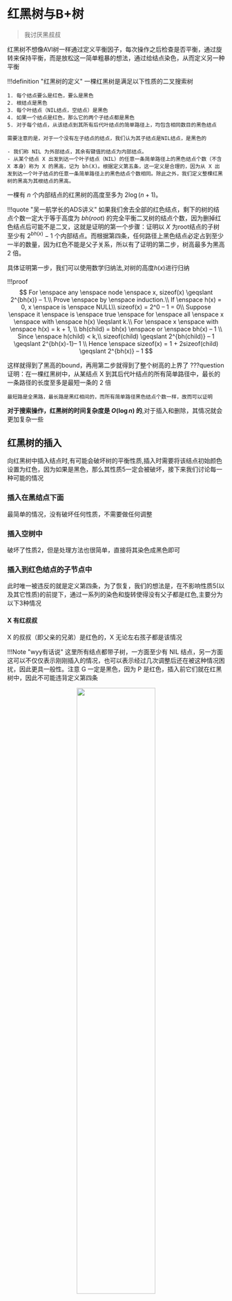 # 红黑树与B+树
> 我讨厌黑叔叔

红黑树不想像AVl树一样通过定义平衡因子，每次操作之后检查是否平衡，通过旋转来保持平衡，而是放松这一简单粗暴的想法，通过给结点染色，从而定义另一种平衡

!!!definition "红黑树的定义"
    一棵红黑树是满足以下性质的二叉搜索树

    1. 每个结点要么是红色，要么是黑色
    2. 根结点是黑色
    3. 每个叶结点（NIL结点，空结点）是黑色
    4. 如果一个结点是红色，那么它的两个子结点都是黑色
    5. 对于每个结点，从该结点到其所有后代叶结点的简单路径上，均包含相同数目的黑色结点

    需要注意的是，对于一个没有左子结点的结点，我们认为其子结点是NIL结点，是黑色的

    - 我们称 NIL 为外部结点，其余有键值的结点为内部结点。
    - 从某个结点 X 出发到达一个叶子结点（NIL）的任意一条简单路径上的黑色结点个数（不含 X 本身）称为 X 的黑高，记为 bh(X)。根据定义第五条，这一定义是合理的，因为从 X 出发到达一个叶子结点的任意一条简单路径上的黑色结点个数相同。除此之外，我们定义整棵红黑树的黑高为其根结点的黑高。 


一棵有 $n$ 个内部结点的红黑树的高度至多为 $2 \log (n + 1)$。

!!!quote "吴一航学长的ADS讲义"
    如果我们舍去全部的红色结点，剩下的树的结点个数一定大于等于高度为 $bh(root)$ 的完全平衡二叉树的结点个数，因为删掉红色结点后可能不是二叉，这就是证明的第一个步骤：证明以 $X$ 为root结点的子树至少有 $2^{bh(x)} − 1$ 个内部结点。而根据第四条，任何路径上黑色结点必定占到至少一半的数量，因为红色不能是父子关系，所以有了证明的第二步，树高最多为黑高 $2$ 倍。


具体证明第一步，我们可以使用数学归纳法,对树的高度$h(x)$进行归纳

!!!proof
    $$
    For \enspace any \enspace node \enspace x, sizeof(x) \geqslant 2^{bh(x)} – 1.\\
    Prove \enspace by \enspace induction.\\
    If \enspace h(x) = 0, x \enspace is \enspace NULL\\
    sizeof(x) = 2^0 – 1 = 0\\
    Suppose \enspace it \enspace is \enspace true \enspace for \enspace all \enspace x \enspace with \enspace h(x) \leqslant k.\\
    For \enspace x \enspace  with \enspace h(x) = k + 1, \\
    bh(child) = bh(x) \enspace or \enspace bh(x) – 1 \\
    Since \enspace h(child) < k,\\
     sizeof(child) \geqslant 2^{bh(child)} – 1 \geqslant 2^{bh(x)-1}– 1 \\
     Hence \enspace sizeof(x) = 1 + 2sizeof(child) \geqslant 2^{bh(x)} – 1
    $$

这样就得到了黑高的bound，再用第二步就得到了整个树高的上界了
???question 
    证明：在一棵红黑树中，从某结点 X 到其后代叶结点的所有简单路径中，最长的一条路径的长度至多是最短一条的 2 倍

    最短路是全黑路，最长路是黑红相间的，而所有简单路径黑色结点个数一样，故而可以证明
**对于搜索操作，红黑树的时间复杂度是 $O(\log n)$ 的**,对于插入和删除，其情况就会更加复杂一些

## 红黑树的插入

向红黑树中插入结点时,有可能会破坏树的平衡性质,插入时需要将该结点初始颜色设置为红色，因为如果是黑色，那么其性质5一定会被破坏，接下来我们讨论每一种可能的情况

### 插入在黑结点下面

最简单的情况，没有破坏任何性质，不需要做任何调整

### 插入空树中

破坏了性质2，但是处理方法也很简单，直接将其染色成黑色即可

### 插入到红色结点的子节点中

此时唯一被违反的就是定义第四条，为了恢复，我们的想法是，在不影响性质5(以及其它性质)的前提下，通过一系列的染色和旋转使得没有父子都是红色,主要分为以下3种情况

#### X 有红叔叔
 
X 的叔叔（即父亲的兄弟）是红色的，X 无论左右孩子都是该情况

!!!Note "wyy有话说"
    这里所有结点都带子树，一方面至少有 NIL 结点，另一方面这可以不仅仅表示刚刚插入的情况，也可以表示经过几次调整后还在被这种情况困扰，因此更具一般性。注意 G 一定是黑色，因为 P 是红色，插入前它们就在红黑树中，因此不可能违背定义第四条

<div align=center><img src ="https://raw.githubusercontent.com/kailqq/cdn_img/master/img/20240920211232.png" width=60%/></div>


我们的想法是将X的红色甩掉，此时它的父亲和叔叔都是红色了，自然只能求助于祖父，但是我们不能直接交换它们的颜色(如果祖父是红色而叔叔父亲是红色，也不满足条件)，所以我们的方案将X的祖父染红，将X的父亲和叔叔染成黑色,(可以理解为将祖父的黑色分配给父亲和叔叔)此时不影响黑高的性质，但是并不代表问题已经解决了，因为曾祖父仍然可能是红色，但是至少问题网上推进了。如果一直推给根节点，根节点染黑即可，否则就是接下来的两种情况 

#### X的叔叔是黑色的

- 情况2：X 的叔叔（即父亲的兄弟）是黑色的，且 X 是右孩子
- 情况3：X 的叔叔（即父亲的兄弟）是黑色的，且 X 是左孩子

<div align=center><img src="https://raw.githubusercontent.com/kailqq/cdn_img/master/img/20240920212653.png" width=60%/></div>


情况2和情况3之间是存在互相转换的(由图可知)，解决方案与AVL tree也是一致的，通过判断红色是LR还是LL来进行旋转，旋转完之后，重新染色，第一层是黑，第二层是红即可

!!!Note 
    在以上的分析中，我们只考虑了X插入在左子树的情况，对于右子树的情况，实际上是完全对称的，对于情况一，仍然求助于祖父，对于情况二和情况三，则考虑RL和RR的情况,最后的染色也是一样的


!!!quote "吴一航学长的ADS讲义"
    <div align=center><img src="https://raw.githubusercontent.com/kailqq/cdn_img/master/img/20240920220121.png" width=60%/></div>
    如果插入后直接落入情况三，只需要一次旋转染色即可解决，直接落入情况二，一次旋转进入情况三，再一次旋转染色即可解决，但如果落入情况一，一次调整后可能还在情况一，可能直到最后都是通过情况一加上染黑根结点解决，也可能几次调整后进入情况二或三后解决。根据这一流程我们知道，**红黑树插入最多可能的旋转次数为 2**（因为只有情况 2 和 3 会要旋转进入情况 2 后 1 次旋转必定进入情况 3，进入情况 3 后 1 次旋转必定解决），然后 **更改颜色最多是 $O(\log n)$** 次，因为进入情况 2 或 3 只需要一次染色，在情况 1 最差也是每两层染一次色，而我们已经证明红黑树的最大高度是$O(\log n)$的。
    因此插入操作包括$O(\log n)$的搜索时间，加常数的旋转，加$O(\log n)$的染色，因此还是$O(\log n)$的时
    间复杂度

**一棵有 n 个内部结点的红黑树插入一个结点的时间复杂度为 $O(\log n)$。**

???question
    考虑从空树开始连续插入 $n(n > 1)$ 个结点得到一棵红黑树（每一步插入都要保证红黑树性质），试问这棵树一定会有红色结点吗？若是，请给出清晰的证明；若不是，请举出反例。

    一定会，可以使用数学归纳法证明：n = 2 时显然正确，根下面插入的结点一定是红色且无需调整；此后如果不需要调整，因为我们插入的是红色结点，因此红色结点只可能变多；如果需要调整，则根据三种情况的讨论，我们发现无论哪一种情况，在调整之后一定还保留着红色结点。有同学可能会质疑，情况 1 如果 G 到了根结点，则需要被染黑，但要注意的是，此时的 X 还是红色的，因此不管什么情况都是会保留红色结点

## 红黑树的删除

我们首先回忆普通二叉树的删除操作，主要有以下三种情况

- 如果X是叶子结点，直接删除即可
- 如果X只有一个孩子，直接用孩子替换X即可
- 如果X有两个孩子，找到X的后继Y，将Y的值赋给X，然后删除Y，这个Y一般而言是左子树的最大结点，或者是右子树的最小结点

第三种情况可以通过一步交换变成第一第二种情况中的一种，因为左子树的最大节点不可能有右结点，右子树的最小结点不可能有左结点


### 叶子结点的删除

对于第一种情况,如果X没有子节点,亦即X是叶子结点,那么我们可以直接删除X,并让NiL结点接替这个位置,相当于什么都没有干

### 内部叶子结点

所以对于红黑树的删除,缩减到了两种大情况

- Case 1:X是有两个NiL结点的内部结点
- Case 2:X只有一个NiL结点的内部结点
    + Case 2-1:child是红色
    + Case 2-2:child是黑色

如果X只有一个带有键值的子节点,此时如果X是红色,那么万事大吉,直接删除,让它的子节点接替它的位置,如果X是黑色,接替上来的结点是红色,直接染黑即可,如果接替的是NiL结点(Case 1),或者接替上来的是黑色结点(Case 2-2),我们该怎么办

解决方法十分聪明,直接给黑色结点(包括NiL结点)再加上一重黑色,变成 **双黑结点** .此时第五条性质没有被破坏,但是我们凭空多了一种颜色,这自然是不行的,所以我们的想法是,将这一重黑色传递给上层的一个红色结点,或者没找到,直接往上推到根节点,让根结点变成双黑,而根节点从双黑变成黑色是完全没有影响的,这样就解决了问题

我们可以把双黑传递的情况分为以下四类,用子树代表更一般的情况(可能发生在传递的过程中,X代表双黑结点)
>红色呢,救一下啊

- 情况1: X有红色的兄弟
  
<div align=center><img src="https://raw.githubusercontent.com/kailqq/cdn_img/master/img/20240921105023.png" width=60%/></div>

此时父结点一定是黑色,我们的想法很简单，兄弟是红色，那就希望兄弟能两肋插刀，把兄弟转上去，为了保持红黑树性质，很可惜只能把父亲染红，自己还承受双黑 debuff。但是好处在于，这个问题转化为了接下来的情况234中的一种,此时X的兄弟一定是黑色,因为这个兄弟之前是X红色兄弟的孩子:

- 情况2:X 的兄弟是黑色的，且兄弟的两个孩子都是黑色的

!!!Note
    根据距离划分为近、远侄子，用远近而不用左右是为了对称情况不混淆左右
<div align=center><img src="https://raw.githubusercontent.com/kailqq/cdn_img/master/img/20240921105409.png" width=60%?/></div>

此时没有红色能救一下了,我们就把希望寄托于父节点,因为根节点一定能救,所以此时的做法就是将这一层的黑色往上推,将X的一层黑色去掉,将兄弟染红,父亲给一层黑色,如果父亲是红色,那么直接染黑即可,如果父亲是黑色,那么就又多了一层黑色

!!!key-point
    如果情况2是情况1演变而来的,那么X的父节点一定是红色,此时问题可以直接解决

- 情况3:X 的兄弟是黑色的，且近侄子是红色,远侄子是黑色

<div align=center><img src="https://raw.githubusercontent.com/kailqq/cdn_img/master/img/20240921110306.png" width=60%?/></div>    

这时我们借用 AVL 树的想法，红色在父亲 P 的 RL 位置，因此做 single rotation 后会变成情况 4 的 RR 的情况

!!!NOte
    也就意味着红色要给到 RR 的位置，这里有一个颜色的变化，用 RR 记
    忆很方便

- 情况4:X 的兄弟是黑色的，且远侄子是红色,近侄子是任意颜色

<div align=center><img src="https://raw.githubusercontent.com/kailqq/cdn_img/master/img/20240921110804.png" width=60%?/></div>

此时对应 AVL 树的 RR，于是再一次 single rotation 即可把双黑的一重黑丢给红色远侄子（即 X 和 N2 都变成黑色），但要注意为了保证红黑树性质的颜色变化，如果 P 一开始是黑色,那么旋转前后到N2的路径上黑色结点数目不变，都是2,如果P是红色,那么旋转前后到N2的路径上黑色结点数目增多，此时需要将S染红，P染黑,总的来说,可以交换P和S的颜色

!!!quote "吴一航学长的ADS讲义"
    首先我们最多用 $O(\log n)$ 的时间找到删除结点，
    最多 1 次交换和 1 个删除的操作。接下来如果删除后没有问题则到此结束；否则根据分析，情况 1、3和 4 在问题解决前最多进去一次，因为 4 可以直接解决，3 直接进入 4 然后解决，1 如果进入 3 和 4也可以马上解决，进入 2 后也因为父结点是红色可以马上解决。因此关键在于情况 2 可能出现很多次，但最多也只是树高 $O(\log n)$ 次，因为每次都会上推 1 格。总而言之，因为情况 1、3 和 4 在问题解决前最多进去一次，所以最多 3 次旋转加上 $O(\log n)$ 次颜色调整可以解决问题

???question
    考虑将一个结点 X 插入红黑树 T0，得到红黑树 T1，然后紧接着下一步操作又立刻将 X 从 T1 删除得到 T2，请问 T0 和 T2 是否一定一样？若是，请给出清晰的证明；若不是，请举出反例。

    <div align=center><img src="https://raw.githubusercontent.com/kailqq/cdn_img/master/img/20240921111920.png" width=60%?/></div>


## B+树

!!!Definition
    A **B+ tree** of order ** $M$ ** is a tree with the following properties:
    
    - The root is either a leaf or has between $2$ and $M$ children.
    - All noneleaf nodes (except the root) have between $ \lceil \frac{M}{2} \rceil $ and $M$ children.
    - All leaves are at the same depth.

与红黑树的定义比起来，B+树的的定义就显得更为简单，我们只需要每个结点中储存的键值个数的限制和孩子个数的限制，以及所有键值都在叶节点中有存储。

!!!question
    
    - 为什么根节点的孩子个数从2开始？
    
    因为一开始插入到根结点爆炸时，根节点只能分裂成两个孩子
    
    - 为什么非叶子结点的孩子个数要求是 $\lceil \frac{M}{2} \rceil$ ？

    是因为插入到爆炸的时候就是分裂到这个数量 


### B+树搜索

根据 B+ 树定义，需要在非叶结点层逐层和存储的键值比较从而确定去哪一个孩子结点。
因此时间复杂度有两个重要因素：一个是树的高度，另一个是每一层搜索需要的时间。树的高度非常好计算，最差的情况也是每个结点都存 $\lceil \frac{M}{2} \rceil$ 个结点，因此最大高度是 $O(\log_{⌈M/2⌉} N)$ 的。
然后每一层因为键值是排好序的，因此用二分查找找到要去哪个孩子结点，复杂度为 $O(\log_2 M)$，综合可得搜索的时间复杂度为

\[
    O(\log_2M \cdot \log_{⌈M/2⌉} N) = (\log_2 \frac{M}{2}+1) \cdot \frac{\log_2 N}{\log_2 \frac{M}{2}} = O(\log N)
\]


### B+树插入

伪代码如下

```Cpp
Btree  Insert ( ElementType X,  Btree T ) 
{ Search from root to leaf for X and find the proper leaf node;
Insert X;
while ( this node has M+1 keys ) 
{split it into 2 nodes with (M+1)/2 and (M+1)/2  keys,
 respectively;
 if (this node is the root)
 create a new root with two children;
check its parent;
}
}
```
!!!key-point
    分裂时，以右半部分的最小孩子作为分裂后的索引，例如 2-3 树，根节点为（1,2,3）,插入4之后，分裂为（1,2）和（3,4）,根节点变为3，左孩子为（1,2）,右孩子为(3,4)

就是找到插入的位置，然后插入看结点是否放得下，放不下就分裂，如果分裂后子结点个数也过多则继续向上一层分裂，直到根结点孩子爆满则将根结点分
裂并生成新的根结点，当然还要注意即使不分裂也可能需要按 B+ 树定义更新上层结点。我们知道树有 $O(\log_{⌈M/2⌉} N) $层，每层操作最多是 $O(M)$ 的（如更新结点或者分裂，无非就是更改 $O(M)$ 个
键值以及修改 $O(M)$ 个父子指针），因此整体时间复杂度为 

$$O(M \cdot \log_{⌈M/2⌉} N) = O(\frac{M}{\log M} \log N)$$

### B+树删除

想法很简单，因为只需把插入时分裂结点改为合并键值或孩子数量少的
结点，当然需要注意的是，为了确保合并后键值数量不会超过 M 且减少合并次数，可以先看看兄
弟结点是不是键值还很多，多的话拿一个过来即可，事实上整体时间复杂度和插入分析类似，也
为 
$O(\frac{M}{\log M} \log N)$
